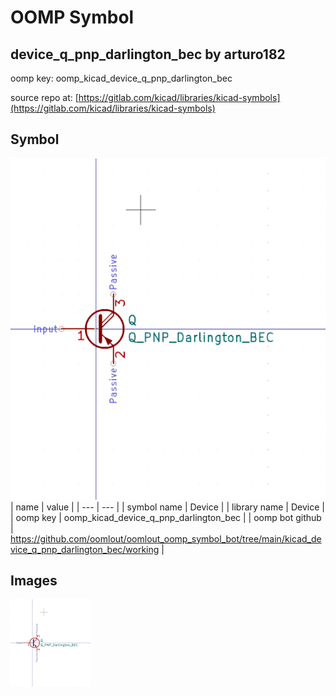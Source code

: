 # OOMP Symbol  
## device_q_pnp_darlington_bec  by arturo182  
  
oomp key: oomp_kicad_device_q_pnp_darlington_bec  
  
source repo at: [https://gitlab.com/kicad/libraries/kicad-symbols](https://gitlab.com/kicad/libraries/kicad-symbols)  
## Symbol  
  
[![working.png](working_600.png)](working.png)  
| name | value | 
| --- | --- | 
| symbol name | Device | 
| library name | Device | 
| oomp key | oomp_kicad_device_q_pnp_darlington_bec | 
| oomp bot github | https://github.com/oomlout/oomlout_oomp_symbol_bot/tree/main/kicad_device_q_pnp_darlington_bec/working | 
## Images  
  
[![working.png](working_140.png)](working.png)  
